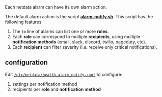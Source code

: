 Each netdata alarm can have its own alarm action.

The default alarm action is the script **[alarm-notify.sh](https://github.com/firehol/netdata/blob/master/plugins.d/alarm-notify.sh)**. This script has the following features:

1. The `to` line of alarms can list one or more **roles**.
2. Each **role** can correspond to multiple **recipients**, using multiple **notification methods** (email, slack, discord, twilio, pageduty, etc).
3. Each **recipient** can filter severity (i.e. receive only critical notifications).

## configuration

Edit [`/etc/netdata/health_alarm_notify.conf`](https://github.com/firehol/netdata/blob/master/conf.d/health_alarm_notify.conf) to configure:

1. settings per notification method
2. recipients per **role** and **notification method**
